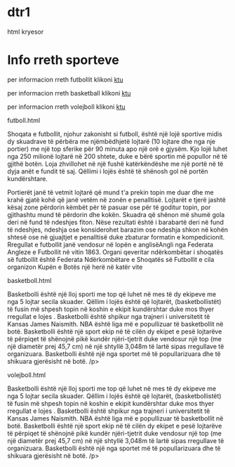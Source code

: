 # dtr1
html kryesor
<html>
<body>

<h1> Info rreth sporteve </h1>

<p> per informacion rreth futbollit klikoni <a href="futboll.html" target="_blank">ktu</a> </p>
<p> per informacion rreth basketball klikoni <a href="basketboll.html" target="_blank">ktu</a> </p>
<p> per informacion rreth volejboll klikoni <a href="volejboll.html" target="_blank" >ktu</a> </p>


</body>
</html>

futboll.html
<html>
<body>
<p> Shoqata e futbollit, njohur zakonisht si futboll, është një lojë sportive midis dy skuadrave të përbëra me njëmbëdhjetë lojtarë (10 lojtare dhe nga nje portier) me një top sferike për 90 minuta apo një orë e gjysëm. Kjo lojë luhet nga 250 milionë lojtarë në 200 shtete, duke e bërë sportin më popullor në të gjithë botën. Loja zhvillohet në një fushë katërkëndëshe me një portë në të dyja anët e fundit të saj. Qëllimi i lojës është të shënosh gol në portën kundërshtare.

Portierët janë të vetmit lojtarë që mund t'a prekin topin me duar dhe me krahë gjatë kohë që janë vetëm në zonën e penalltisë. Lojtarët e tjerë jashtë kësaj zone përdorin këmbët për të pasuar ose për të goditur topin, por gjithashtu mund të përdorin dhe kokën. Skuadra që shënon më shumë gola deri në fund të ndeshjes fiton. Nëse rezultati është i barabartë deri në fund të ndeshjes, ndeshja ose konsiderohet barazim ose ndeshja shkon në kohën shtesë ose në gjuajtjet e penalltisë duke zbaturar formatin e kompedicionit. Rregullat e futbollit janë vendosur në lopën e anglisëAngli nga Federata Angleze e Futbollit në vitin 1863. Organi qeveritar ndërkombëtar i shoqatës së futbollit është Federata Ndërkombëtare e Shoqatës së Futbollit e cila organizon Kupën e Botës një herë në katër vite
</p>
</body>
</html>

basketboll.html
<html>
<body>
<p> Basketbolli është një lloj sporti me top që luhet në mes të dy ekipeve me nga 5 lojtar secila skuader. Qëllim i lojës është që lojtarët, (basketbollistët) të fusin më shpesh topin në koshin e ekipit kundërshtar duke mos thyer rregullat e lojes . Basketbolli është shpikur nga trajneri i universitetit të Kansas James Naismith. NBA është liga më e popullizuar të basketbollit në botë. Basketbolli është një sport ekip në të cilën dy ekipet e pesë lojtarëve të përpiqet të shënojnë pikë kundër njëri-tjetrit duke vendosur një top (me një diametër prej 45,7 cm) në një shtyllë 3,048m të lartë sipas rregullave të organizuara. Basketbolli është një nga sportet më të popullarizuara dhe të shikuara gjerësisht në botë.
/p>
</body>
</html>

volejboll.html
<html>
<body>
<p> Basketbolli është një lloj sporti me top që luhet në mes të dy ekipeve me nga 5 lojtar secila skuader. Qëllim i lojës është që lojtarët, (basketbollistët) të fusin më shpesh topin në koshin e ekipit kundërshtar duke mos thyer rregullat e lojes . Basketbolli është shpikur nga trajneri i universitetit të Kansas James Naismith. NBA është liga më e popullizuar të basketbollit në botë. Basketbolli është një sport ekip në të cilën dy ekipet e pesë lojtarëve të përpiqet të shënojnë pikë kundër njëri-tjetrit duke vendosur një top (me një diametër prej 45,7 cm) në një shtyllë 3,048m të lartë sipas rregullave të organizuara. Basketbolli është një nga sportet më të popullarizuara dhe të shikuara gjerësisht në botë.
/p>
</body>
</html>
